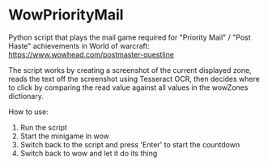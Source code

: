 # WowPriorityMail

Python script that plays the mail game required for "Priority Mail" / "Post Haste" achievements in World of warcraft:
https://www.wowhead.com/postmaster-questline

The script works by creating a screenshot of the current displayed zone, reads the text off the screenshot using Tesseract OCR, then decides where to click by comparing the read value against all values in the wowZones dictionary.

How to use:

1) Run the script
2) Start the minigame in wow
3) Switch back to the script and press 'Enter' to start the countdown
4) Switch back to wow and let it do its thing
